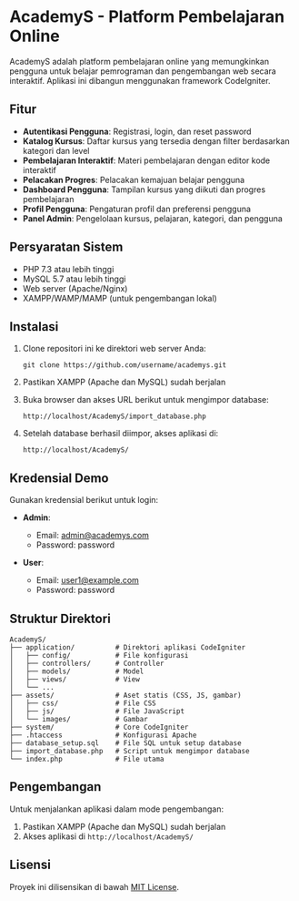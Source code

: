 # AcademyS - Platform Pembelajaran Online

AcademyS adalah platform pembelajaran online yang memungkinkan pengguna untuk belajar pemrograman dan pengembangan web secara interaktif. Aplikasi ini dibangun menggunakan framework CodeIgniter.

## Fitur

- **Autentikasi Pengguna**: Registrasi, login, dan reset password
- **Katalog Kursus**: Daftar kursus yang tersedia dengan filter berdasarkan kategori dan level
- **Pembelajaran Interaktif**: Materi pembelajaran dengan editor kode interaktif
- **Pelacakan Progres**: Pelacakan kemajuan belajar pengguna
- **Dashboard Pengguna**: Tampilan kursus yang diikuti dan progres pembelajaran
- **Profil Pengguna**: Pengaturan profil dan preferensi pengguna
- **Panel Admin**: Pengelolaan kursus, pelajaran, kategori, dan pengguna

## Persyaratan Sistem

- PHP 7.3 atau lebih tinggi
- MySQL 5.7 atau lebih tinggi
- Web server (Apache/Nginx)
- XAMPP/WAMP/MAMP (untuk pengembangan lokal)

## Instalasi

1. Clone repositori ini ke direktori web server Anda:
   ```
   git clone https://github.com/username/academys.git
   ```

2. Pastikan XAMPP (Apache dan MySQL) sudah berjalan

3. Buka browser dan akses URL berikut untuk mengimpor database:
   ```
   http://localhost/AcademyS/import_database.php
   ```

4. Setelah database berhasil diimpor, akses aplikasi di:
   ```
   http://localhost/AcademyS/
   ```

## Kredensial Demo

Gunakan kredensial berikut untuk login:

- **Admin**:
  - Email: admin@academys.com
  - Password: password

- **User**:
  - Email: user1@example.com
  - Password: password

## Struktur Direktori

```
AcademyS/
├── application/          # Direktori aplikasi CodeIgniter
│   ├── config/           # File konfigurasi
│   ├── controllers/      # Controller
│   ├── models/           # Model
│   ├── views/            # View
│   └── ...
├── assets/               # Aset statis (CSS, JS, gambar)
│   ├── css/              # File CSS
│   ├── js/               # File JavaScript
│   └── images/           # Gambar
├── system/               # Core CodeIgniter
├── .htaccess             # Konfigurasi Apache
├── database_setup.sql    # File SQL untuk setup database
├── import_database.php   # Script untuk mengimpor database
└── index.php             # File utama
```

## Pengembangan

Untuk menjalankan aplikasi dalam mode pengembangan:

1. Pastikan XAMPP (Apache dan MySQL) sudah berjalan
2. Akses aplikasi di `http://localhost/AcademyS/`

## Lisensi

Proyek ini dilisensikan di bawah [MIT License](LICENSE).